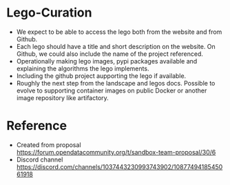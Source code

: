 # Lego-Curation
- We expect to be able to access the lego both from the website and from Github. 
- Each lego should have a title and short description on the website. On Github, we could also include the name of the project referenced. 
- Operationally making lego images, pypi packages available and explaining the algorithms the lego implements. 
- Including the github project aupporting the lego if available. 
- Roughly the next step from the landscape and legos docs. Possible to evolve to supporting container images on public Docker or another image repository like artifactory.

# Reference 
- Created from proposal https://forum.opendatacommunity.org/t/sandbox-team-proposal/30/6
- Discord channel https://discord.com/channels/1037443230993743902/1087749418545061918
